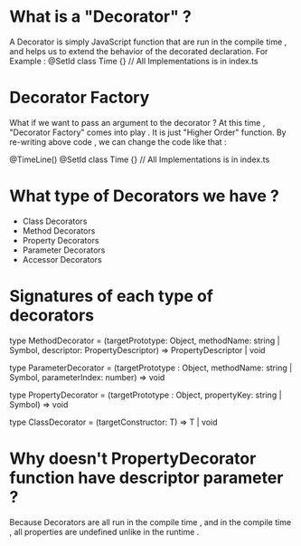 # What is a "Decorator" ?

A Decorator is simply JavaScript function that are run in the compile time , and helps us to extend the behavior of the decorated declaration.
For Example :
@SetId
class Time {} // All Implementations is in index.ts

# Decorator Factory

What if we want to pass an argument to the decorator ? At this time , "Decorator Factory" comes into play . It is just "Higher Order" function.
By re-writing above code , we can change the code like that :

@TimeLine()
@SetId
class Time {} // All Implementations is in index.ts

# What type of Decorators we have ?

- Class Decorators
- Method Decorators
- Property Decorators
- Parameter Decorators
- Accessor Decorators

# Signatures of each type of decorators

type MethodDecorator = (targetPrototype: Object, methodName: string | Symbol, descriptor: PropertyDescriptor) => PropertyDescriptor | void

type ParameterDecorator = (targetPrototype : Object, methodName: string | Symbol, parameterIndex: number) => void

type PropertyDecorator = (targetPrototype : Object, propertyKey: string | Symbol) => void

type ClassDecorator = <T extends Function>(targetConstructor: T) => T | void

# Why doesn't PropertyDecorator function have descriptor parameter ?

Because Decorators are all run in the compile time , and in the compile time , all properties are undefined unlike in the runtime .
